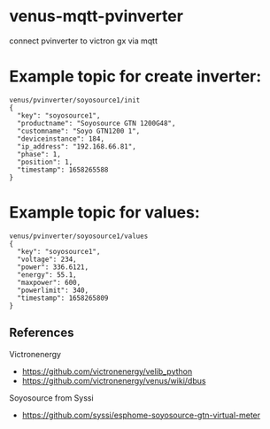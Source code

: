 # venus-mqtt-pvinverter
connect pvinverter to victron gx via mqtt

# Example topic for create inverter:
```
venus/pvinverter/soyosource1/init
{
  "key": "soyosource1",
  "productname": "Soyosource GTN 1200G48",
  "customname": "Soyo GTN1200 1",
  "deviceinstance": 184,
  "ip_address": "192.168.66.81",
  "phase": 1,
  "position": 1,
  "timestamp": 1658265588
}
```

# Example topic for values:
```
venus/pvinverter/soyosource1/values
{
  "key": "soyosource1",
  "voltage": 234,
  "power": 336.6121,
  "energy": 55.1,
  "maxpower": 600,
  "powerlimit": 340,
  "timestamp": 1658265809
}
```


## References

Victronenergy
* https://github.com/victronenergy/velib_python
* https://github.com/victronenergy/venus/wiki/dbus

Soyosource from Syssi 
* https://github.com/syssi/esphome-soyosource-gtn-virtual-meter





